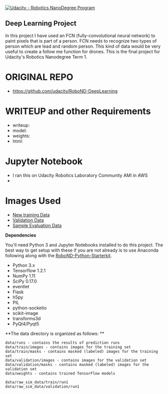 [![Udacity - Robotics NanoDegree Program](https://s3-us-west-1.amazonaws.com/udacity-robotics/Extra+Images/RoboND_flag.png)](https://www.udacity.com/robotics)

## Deep Learning Project ##

In this project I have used an FCN (fully-convolutional neural network) to paint pixels that is part of a person. FCN needs to recognize two types of person which are lead and random person. This kind of data would be very useful to create a follow me function for drones. This is the final project for Udacity's Robotics Nanodegree Term 1. 

# ORIGINAL REPO
- https://github.com/udacity/RoboND-DeepLearning

# WRITEUP and other Requirements
- writeup: 
- model: 
- weights: 
- html: 

# Jupyter Notebook 
- I ran this on Udacity Robotics Laboratory Community AMI in AWS 
- 

# Images Used
- [New training Data](https://s3-us-west-1.amazonaws.com/udacity-robotics/Deep+Learning+Data/Lab/train.zip)
- [Validation Data](https://s3-us-west-1.amazonaws.com/udacity-robotics/Deep+Learning+Data/Lab/validation.zip)
- [Sample Evaluation Data](https://s3-us-west-1.amazonaws.com/udacity-robotics/Deep+Learning+Data/Project/sample_evaluation_data.zip)

**Dependencies**

You'll need Python 3 and Jupyter Notebooks installed to do this project.  The best way to get setup with these if you are not already is to use Anaconda following along with the [RoboND-Python-Starterkit](https://github.com/udacity/RoboND-Python-StarterKit).

* Python 3.x
* Tensorflow 1.2.1
* NumPy 1.11
* SciPy 0.17.0
* eventlet 
* Flask
* h5py
* PIL
* python-socketio
* scikit-image
* transforms3d
* PyQt4/Pyqt5

**The data directory is organized as follows: **

```
data/runs - contains the results of prediction runs
data/train/images - contains images for the training set
data/train/masks - contains masked (labeled) images for the training set
data/validation/images - contains images for the validation set
data/validation/masks - contains masked (labeled) images for the validation set
data/weights - contains trained TensorFlow models

data/raw_sim_data/train/run1
data/raw_sim_data/validation/run1
```